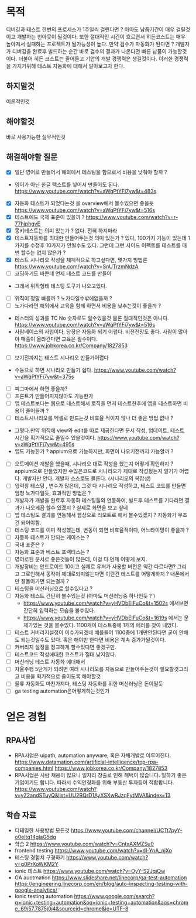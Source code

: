# 목적
디버깅과 테스트 한번의 프로세스가 1주일씩 걸린다면 ? 아마도 납품기간이 매우 걸릴것이고 개발자는 번아웃이 될것이다. 또한 절대적인 시간이 흐르면서 히든코스트는 매우 높아져서
실패하는 프로젝트가 될가능성이 높다. 만약 검수가 자동화가 된다면 ? 개발자가 디버깅을 완료후 빌드하는 순간 바로 검수의 결과가 나온다면 빠른 납품이 가능할것이다.
더불어 히든 코스트는 줄어들고 기업의 개발 경쟁력은 생길것이다. 이러한 경쟁력을 가지기위해 테스트 자동화에 대해서 알아보고자 한다.

## 하지말것 
이론적인것

## 해야할것
바로 사용가능한 실무적인것

## 해결해야할 질문
- [x] 일단 영어로 만들어서 해외에서 테스팅을 함으로서 비용을 낮춰야 할까 ?
 - 영어가 아닌 한글 텍스트를 넣어서 만들어도 된다. 
  https://www.youtube.com/watch?v=aWqPtYFi7yw&t=483s
- [x] 자동화 테스트가 되었다는것 을 overview에서 볼수있으면 좋을듯
  https://www.youtube.com/watch?v=aWqPtYFi7yw&t=516s
- [x] 테스트에도 국제 표준이 있을까 ?
  https://www.youtube.com/watch?v=r-77hjphgvE 
- [x] 몽키테스트는 의미 있는가 ? 
  없다. 전혀 하지마라
- [x] 테스트자동화를 최대한 만들어두는것 의미 있는가 ?
  있다, 100가지 기능이 있는데 1가지를 수정후 10가지가 안될수도 있다. 그런데 그런 사이드 이펙트를 테스트를 매번 할수는 없지 않은가 ? 
- [x] 테스트 시나리오 작성을 체계적으로 하고싶다면, 몇가지 방법론
  https://www.youtube.com/watch?v=SnUTrzmNdzA
- [ ] 코딩하기도 바쁜데 언제 테스트 코드를 만들어
 - 그래서 위직형태 테스팅 도구가 나오고있다.
- [ ] 위직이 정말 빠를까 ? 노가다일수밖에없을까 ? 
- [ ] 노가다라면 해외에서 교육을 함께 하면서 비용을 낮추는것이 좋을까 ?
 - 테스터의 성과를 TC No 숫자로도 알수있을것 물론 절대적인것은 아니다. 
  https://www.youtube.com/watch?v=aWqPtYFi7yw&t=516s
 - 사람베이스의 사업이다, 당장은 자동화 되기 어렵다. 비전전망도 좋다. 사람이 많아야 매출이 올라간다면 교육은 필수이다.
  https://www.jobkorea.co.kr/Company/1827853
- [ ] 보기전까지는 테스트 시나리오 만들기어렵다
 - 수동으로 하면 시나리오 만들기 쉽다.
   https://www.youtube.com/watch?v=aWqPtYFi7yw&t=375s
- [ ] 피그마에서 하면 좋을까?
- [ ] 프론트가 만들어지지않아도 가능한가
- [ ] 앱 테스트보다는 웹으로 테스트해서 로직을 먼저 테스트한후에 앱을 테스트하면 비용이 줄어들까 ?
- [ ] 테스트시나리오를 엑셀로 만드는것 비효율 적이지 않나 더 좋은 방법 없나 ? 
 - 그렇다.만약 위직에 view와 edit를 따로 제공한다면 문서 작성, 업데이트, 테스트 시간을 획기적으로 줄일수 있을것이다. 
   https://www.youtube.com/watch?v=aWqPtYFi7yw&t=495s
- 앱도 가능한가 ?
appium으로 가능하지만, 화면이 나오기전까지 가능할까 ?
- [ ] 오토메이션 개발을 했을때, 시나리오 대로 작성을 했는지 어떻게 확인하지 ? appium으로 만들었지만 수많은코드로 시나리오가 제대로 작성됬는지 알기가 어렵다. 개발자만 안다. 개발자 스스로도 몰른다. (시나리오의 복잡성) 
- [ ] 입력창 테스팅 , 변수가 많은데, 그것 다 시나리오 작성하고, 테스트 코드를 만들면 엄청 노가다일듯, 효과적인 방법은 ?
- [ ] 개발자가 개발을 완료후 자동화 테스팅툴와 연동하여, 빌드후 테스트를 기다리면 결과가 나오게끔 할수 있겠지 ? 실제로 화면을 보고 싶네 
- [ ] 앱 테스팅도 결과를 연동해서 웹상으로 리모트로 해서 볼수있겠지 ? 자동화가 무조건 되어야함. 
- [ ] 테스팅 코드를 이미 작성했는데, 변동이 되면 비효율적이다, 어느타이밍이 좋을까 ? 
- [ ] 자동화 테스트가 안되는 케이스는 ?
- [ ] 국내 표준은 ?
- [ ] 자동화 표준과 베스트 프랙티스는 ? 
- [ ] 영어로된 문서로 좋은것들이 많은데, 이걸 다 언제 어떻게 보지.
- [ ] 개발장비는 안드로이드 10이고 실제로 유저가 사용할 버전은 약간 다르다면? 그리고 그로인해서 동작이 제대로되지않는다면 이런건 테스트를 어떻게하지 ? 내폰에서만 잘돌아가면 되는걸까 ? 
- [ ] 테스팅을 머신러닝으로 할수있다고 ? 
 - [ ] 자동화 테스트 간단히 볼수있는것 (아마도 머신러닝중 하나인듯 ? ) 
   - https://www.youtube.com/watch?v=yHVDbEIFuCo&t=1502s 에서보면 간단히 입력하는 모습을 볼수있다.
   - https://www.youtube.com/watch?v=yHVDbEIFuCo&t=1619s 에서는 문제가있는 것을 볼수있다. 1100개이 테스트중에 1개의 에러를 찾아 내었다. 
- [ ] 테스트 커버리지설정이 이슈가되겠네 예를들어 1100중에 1개만안된다면 굳이 안해도 되는것일수도 있다. 혹은 해야만 한다면 비용은 계속 증가가될것이다. 
- [ ] 커버리지 설정을 정교하게 할수있다면 좋겠구만. 
- [ ] 테스트코드 작성에대한 코스트가 절대 낮지않다.
- [ ] 머신러닝 테스트 자동화 에대해서 
- [ ] 자율주행 5단게가 되려면 여러 시나리오를 자동으로 만들어주는것이 필요할것그리고 비용을 획기적으로 줄이도록 해야할것
- [ ] 물류 자동화도 마찬가지다, 테스팅 자동화를 위한 머신러닝은 돈이될듯
- [ ] ga testing automation은어떻게하는것인가

# 얻은 경험

## RPA사업
- RPA사업은 uipath, automation anyware, 혹은 자체개발로 이루어진다.
  https://www.datamation.com/artificial-intelligence/top-rpa-companies.html
  https://www.jobkorea.co.kr/Company/1827853
- RPA사업은 사람 채용이 많으니 일자리 창출로 인해 해택이 많습니다. 일하기 좋은 기업이기도 합니다. 따라서 수익안정화를 위해 부동산 투자등이 적합합니다.
  https://www.youtube.com/watch?v=yZ2andSTuyQ&list=UU2RQrD1AyXSXwRJzqFytMVA&index=13
  

## 학습 자료 
 - 디테일한 사용방법 모든것 
 https://www.youtube.com/channel/UCTt7pyY-o0eltq14glaG5dg
 - 학습 2 
 https://www.youtube.com/watch?v=CntxAXMZSu0
 - frontend testing
 https://www.youtube.com/watch?v=dl-YnA_njXo
 - 테스팅 경험치 구경하기 
 https://www.youtube.com/watch?v=g0PrXoWKM2Y
 - ionic 테스트
 https://www.youtube.com/watch?v=OyY-S2JqiQw
 - GA auotmation 
 https://www.slideshare.net/linecorp/ga-test-automation 
 https://engineering.linecorp.com/en/blog/auto-inspecting-testing-with-google-analytics/
 - Ionic testing automation
 https://www.google.com/search?q=ionic+testing+automation&oq=ionic+testing+automation&aqs=chrome..69i57.7875j0j4&sourceid=chrome&ie=UTF-8 
 
